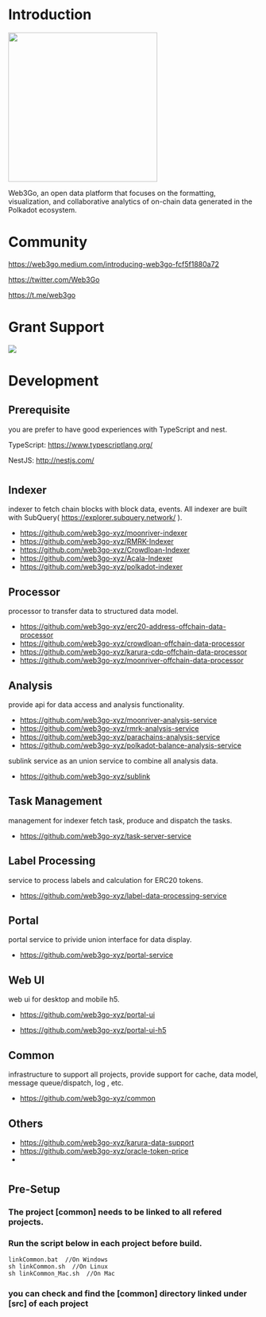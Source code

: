 # Introduction
<img style='width:300px' src='https://web3go.xyz/static/Web3Go.logo-h.png'> 

Web3Go, an open data platform that focuses on the formatting, visualization, and collaborative analytics of on-chain data generated in the Polkadot ecosystem.

# Community 
https://web3go.medium.com/introducing-web3go-fcf5f1880a72
 
https://twitter.com/Web3Go
 
https://t.me/web3go


# Grant Support
<img src='https://web3go.xyz/static/web3_foundation_grants_badge_black.png'> 



# Development

## Prerequisite

you are prefer to have good experiences with TypeScript and nest.

TypeScript: https://www.typescriptlang.org/

NestJS: http://nestjs.com/

#

 
## Indexer 

indexer to fetch chain blocks with block data, events.
All indexer are built with SubQuery( https://explorer.subquery.network/ ).

-   https://github.com/web3go-xyz/moonriver-indexer
-   https://github.com/web3go-xyz/RMRK-Indexer
-   https://github.com/web3go-xyz/Crowdloan-Indexer
-   https://github.com/web3go-xyz/Acala-Indexer
-   https://github.com/web3go-xyz/polkadot-indexer


## Processor 

processor to transfer data to structured data model.

-   https://github.com/web3go-xyz/erc20-address-offchain-data-processor
-   https://github.com/web3go-xyz/crowdloan-offchain-data-processor
-   https://github.com/web3go-xyz/karura-cdp-offchain-data-processor
-   https://github.com/web3go-xyz/moonriver-offchain-data-processor


## Analysis 

provide api for data access and analysis functionality.

-   https://github.com/web3go-xyz/moonriver-analysis-service
-   https://github.com/web3go-xyz/rmrk-analysis-service
-   https://github.com/web3go-xyz/parachains-analysis-service
-   https://github.com/web3go-xyz/polkadot-balance-analysis-service

sublink service as an union service to combine all analysis data.
-   https://github.com/web3go-xyz/sublink

## Task Management

management for indexer fetch task, produce and dispatch the tasks.

-   https://github.com/web3go-xyz/task-server-service

 
## Label Processing

service to process labels and calculation for ERC20 tokens.

-   https://github.com/web3go-xyz/label-data-processing-service


## Portal

portal service to privide union interface for data display.

-   https://github.com/web3go-xyz/portal-service


## Web UI
web ui for desktop and mobile h5.

-   https://github.com/web3go-xyz/portal-ui

-   https://github.com/web3go-xyz/portal-ui-h5


## Common

infrastructure to support all projects, provide support for cache, data model, message queue/dispatch, log , etc.

-   https://github.com/web3go-xyz/common

## Others

-   https://github.com/web3go-xyz/karura-data-support
-   https://github.com/web3go-xyz/oracle-token-price
-   
#

## Pre-Setup

### The project [common] needs to be linked to all refered projects.

### Run the script below in each project before build.

```
linkCommon.bat  //On Windows
sh linkCommon.sh  //On Linux
sh linkCommon_Mac.sh  //On Mac
```
### you can check and find the [common] directory linked under [src] of each project

</p>
